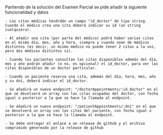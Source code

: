 Partiendo de la solución del Examen Parcial se pide añadir la siguiente funcionalidad y datos

    - Las citas médicas tendrdán un campo "id_doctor" de tipo string. Cuando el médico crea una cita deberá indicar su id (un string cualquiera).

    - Al añadir una cita (por parte del médico) podrá haber varias citas en el mismo día, mes, año y hora, siempre y cuando sean de médicos distintos (es decir, un mismo médico no puede tener 2 citas a la vez, pero dos médicos distintos sí).

    - Cuando los pacientes consultan las citas disponibles además del día, mes y año podrán añadir (o no, es opcional) el id_doctor, para ver las citas disponibles de un doctor particular.

    - Cuando un paciente reserva una cita, además del día, hora, mes, año y su dni, deberá indicar el id_doctor.

    - Se añadirá un nuevo endpoint: "/doctorAppointments/:id_doctor" en el que se devolverá un array con las citas ocupadas del doctor, con fecha igual o posterior a la que se hace la llamada al endpoint.

    - Se añadirá un nuevo endpoint: "/patientAppointments/:dni" en el que se devolverá un array con las citas del paciente, con fecha igual o posterior a la que se hace la llamada al endpoint.

    - Se debe entregar el enlace a un release de github y el archivo comprimido genereado por la release de github